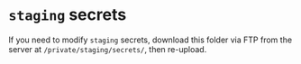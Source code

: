 # `staging` secrets

If you need to modify `staging` secrets, download this folder via FTP from the server at `/private/staging/secrets/`, then re-upload.